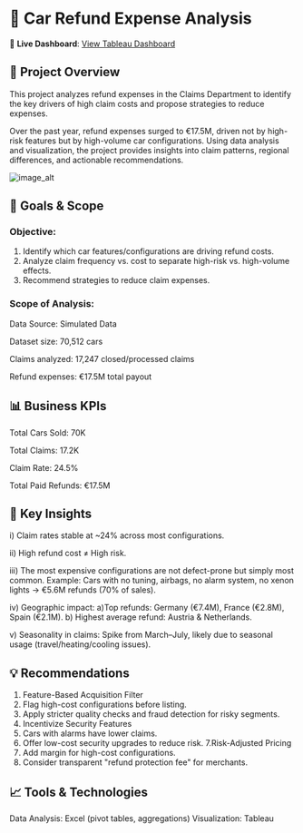 # 🚗 Car Refund Expense Analysis

🔗 **Live Dashboard**: [View Tableau Dashboard](https://public.tableau.com/views/Auto1_17512022700310/Dashboard1?:language=en-GB&:sid=&:redirect=auth&:display_count=n&:origin=viz_share_link)

## 📌 Project Overview

This project analyzes refund expenses in the Claims Department to identify the key drivers of high claim costs and propose strategies to reduce expenses.

Over the past year, refund expenses surged to €17.5M, driven not by high-risk features but by high-volume car configurations. Using data analysis and visualization, the project provides insights into claim patterns, regional differences, and actionable recommendations.

![image_alt](https://github.com/Dibyanisahu/Dibyanisahu-Car-RefundExpense-Analysis-Excel/blob/main/orange-car-hp-right-mercedez%402x.webp)

## 🎯 Goals & Scope

### Objective:

1. Identify which car features/configurations are driving refund costs.
2. Analyze claim frequency vs. cost to separate high-risk vs. high-volume effects.
3. Recommend strategies to reduce claim expenses.

### Scope of Analysis:

Data Source: Simulated Data 

Dataset size: 70,512 cars

Claims analyzed: 17,247 closed/processed claims

Refund expenses: €17.5M total payout

## 📊 Business KPIs

Total Cars Sold: 70K

Total Claims: 17.2K

Claim Rate: 24.5%

Total Paid Refunds: €17.5M

## 🔎 Key Insights

i) Claim rates stable at ~24% across most configurations.

ii) High refund cost ≠ High risk.

iii) The most expensive configurations are not defect-prone but simply most common.
Example: Cars with no tuning, airbags, no alarm system, no xenon lights → €5.6M refunds (70% of sales).

iv) Geographic impact: a)Top refunds: Germany (€7.4M), France (€2.8M), Spain (€2.1M).
b) Highest average refund: Austria & Netherlands.

v) Seasonality in claims: Spike from March–July, likely due to seasonal usage (travel/heating/cooling issues).

## 💡 Recommendations

1. Feature-Based Acquisition Filter
2. Flag high-cost configurations before listing.
3. Apply stricter quality checks and fraud detection for risky segments.
4. Incentivize Security Features
5. Cars with alarms have lower claims.
6. Offer low-cost security upgrades to reduce risk.
7.Risk-Adjusted Pricing
8. Add margin for high-cost configurations.
9. Consider transparent "refund protection fee" for merchants.

## 📈 Tools & Technologies

Data Analysis: Excel (pivot tables, aggregations)
Visualization: Tableau

